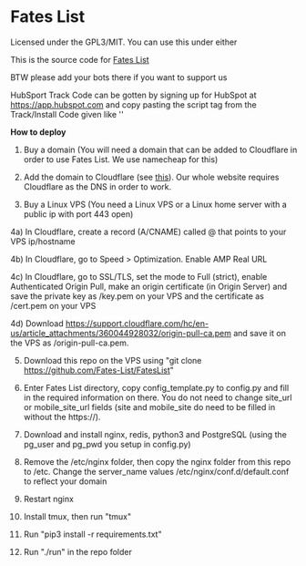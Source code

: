 # Fates List

Licensed under the GPL3/MIT. You can use this under either

This is the source code for [Fates List](https://fateslist.xyz)

BTW please add your bots there if you want to support us

HubSport Track Code can be gotten by signing up for HubSpot at https://app.hubspot.com and copy pasting the script tag from the Track/Install Code given like '<script type="text/javascript" id="hs-script-loader" async defer src="//js.hs-scripts.com/REDACTED.js"></script>'


**How to deploy**

1. Buy a domain (You will need a domain that can be added to Cloudflare in order to use Fates List. We use namecheap for this)

2. Add the domain to Cloudflare (see [this](https://support.cloudflare.com/hc/en-us/articles/201720164-Creating-a-Cloudflare-account-and-adding-a-website)). Our whole website requires Cloudflare as the DNS in order to work.

3. Buy a Linux VPS (You need a Linux VPS or a Linux home server with a public ip with port 443 open)

 4a) In Cloudflare, create a record (A/CNAME) called @ that points to your VPS ip/hostname

 4b) In Cloudflare, go to Speed > Optimization. Enable AMP Real URL
 
 4c) In Cloudflare, go to SSL/TLS, set the mode to Full (strict), enable Authenticated Origin Pull, make an origin certificate (in Origin Server) and save the private key as /key.pem on your VPS and the certificate as /cert.pem on your VPS
 
 4d) Download https://support.cloudflare.com/hc/en-us/article_attachments/360044928032/origin-pull-ca.pem and save it on the VPS as /origin-pull-ca.pem.

5. Download this repo on the VPS using "git clone https://github.com/Fates-List/FatesList"

6. Enter Fates List directory, copy config_template.py to config.py and fill in the required information on there. You do not need to change site_url or mobile_site_url fields (site and mobile_site do need to be filled in without the https://).

7. Download and install nginx, redis, python3 and PostgreSQL (using the pg_user and pg_pwd you setup in config.py)

8. Remove the /etc/nginx folder, then copy the nginx folder from this repo to /etc. Change the server_name values /etc/nginx/conf.d/default.conf to reflect your domain

9. Restart nginx

10. Install tmux, then run "tmux"

11. Run "pip3 install -r requirements.txt"

12. Run "./run" in the repo folder

